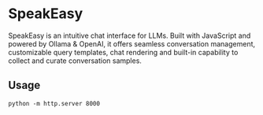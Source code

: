 # SpeakEasy
SpeakEasy is an intuitive chat interface for LLMs. Built with JavaScript and powered by Ollama & OpenAI, it offers seamless conversation management, customizable query templates, chat rendering and built-in capability to collect and curate conversation samples.

## Usage

`python -m http.server 8000`